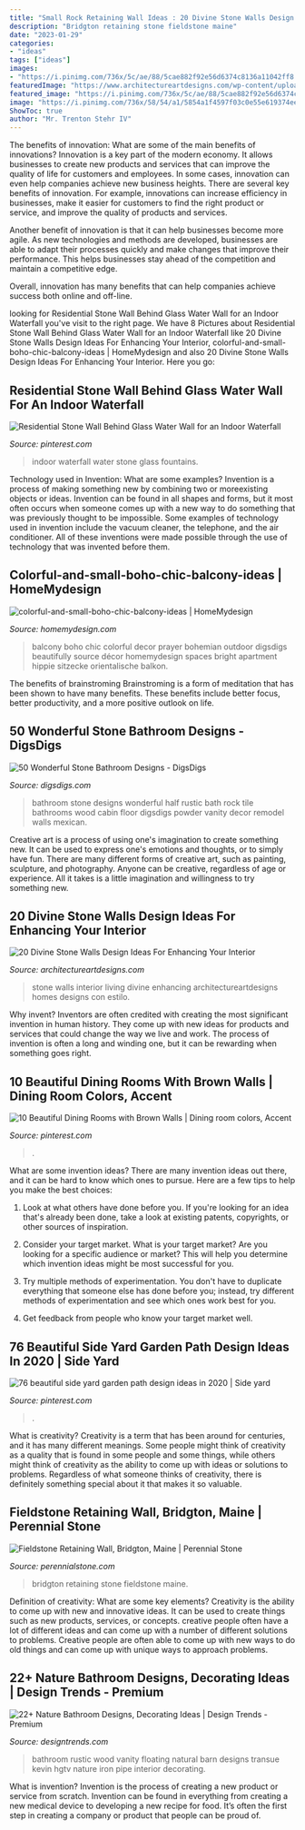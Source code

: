 ```yaml
---
title: "Small Rock Retaining Wall Ideas : 20 Divine Stone Walls Design Ideas For Enhancing Your Interior"
description: "Bridgton retaining stone fieldstone maine"
date: "2023-01-29"
categories:
- "ideas"
tags: ["ideas"]
images:
- "https://i.pinimg.com/736x/5c/ae/88/5cae882f92e56d6374c8136a11042ff8.jpg"
featuredImage: "https://www.architectureartdesigns.com/wp-content/uploads/2014/02/1842-630x775.jpg"
featured_image: "https://i.pinimg.com/736x/5c/ae/88/5cae882f92e56d6374c8136a11042ff8.jpg"
image: "https://i.pinimg.com/736x/58/54/a1/5854a1f4597f03c0e55e619374ee62d0.jpg"
ShowToc: true
author: "Mr. Trenton Stehr IV"
---
```



The benefits of innovation: What are some of the main benefits of innovations?
Innovation is a key part of the modern economy. It allows businesses to create new products and services that can improve the quality of life for customers and employees. In some cases, innovation can even help companies achieve new business heights.
There are several key benefits of innovation. For example, innovations can increase efficiency in businesses, make it easier for customers to find the right product or service, and improve the quality of products and services.

Another benefit of innovation is that it can help businesses become more agile. As new technologies and methods are developed, businesses are able to adapt their processes quickly and make changes that improve their performance. This helps businesses stay ahead of the competition and maintain a competitive edge.

Overall, innovation has many benefits that can help companies achieve success both online and off-line.

	

		
looking for Residential Stone Wall Behind Glass Water Wall for an Indoor Waterfall you've visit to the right page. We have 8 Pictures about Residential Stone Wall Behind Glass Water Wall for an Indoor Waterfall like 20 Divine Stone Walls Design Ideas For Enhancing Your Interior, colorful-and-small-boho-chic-balcony-ideas | HomeMydesign and also 20 Divine Stone Walls Design Ideas For Enhancing Your Interior. Here you go:
		
    
## Residential Stone Wall Behind Glass Water Wall For An Indoor Waterfall

<img loading=lazy src="https://i.pinimg.com/736x/5c/ae/88/5cae882f92e56d6374c8136a11042ff8.jpg" onerror="this.onerror=null;this.src='https://tse1.mm.bing.net/th?id=OIP.ywstnYxBpHTi_6mO2AH4YgHaJ4&amp;pid=15.1';" alt="Residential Stone Wall Behind Glass Water Wall for an Indoor Waterfall">

_Source: pinterest.com_

>indoor waterfall water stone glass fountains. 

	

Technology used in Invention: What are some examples?
Invention is a process of making something new by combining two or moreexisting objects or ideas. Invention can be found in all shapes and forms, but it most often occurs when someone comes up with a new way to do something that was previously thought to be impossible. 
Some examples of technology used in invention include the vacuum cleaner, the telephone, and the air conditioner. All of these inventions were made possible through the use of technology that was invented before them.

    
## Colorful-and-small-boho-chic-balcony-ideas | HomeMydesign

<img loading=lazy src="https://homemydesign.com/wp-content/uploads/2014/05/colorful-and-small-boho-chic-balcony-ideas.jpg" onerror="this.onerror=null;this.src='https://tse4.mm.bing.net/th?id=OIP.3TkKiM9B6Vc8PO7Jpil6QAHaNU&amp;pid=15.1';" alt="colorful-and-small-boho-chic-balcony-ideas | HomeMydesign">

_Source: homemydesign.com_

>balcony boho chic colorful decor prayer bohemian outdoor digsdigs beautifully source décor homemydesign spaces bright apartment hippie sitzecke orientalische balkon. 

	

The benefits of brainstroming
Brainstroming is a form of meditation that has been shown to have many benefits. These benefits include better focus, better productivity, and a more positive outlook on life.

    
## 50 Wonderful Stone Bathroom Designs - DigsDigs

<img loading=lazy src="http://www.digsdigs.com/photos/wonderful-stone-bathroom-designs-29.jpg" onerror="this.onerror=null;this.src='https://tse2.mm.bing.net/th?id=OIP.TVQm1OkKYO2L7Irw3ah5BQAAAA&amp;pid=15.1';" alt="50 Wonderful Stone Bathroom Designs - DigsDigs">

_Source: digsdigs.com_

>bathroom stone designs wonderful half rustic bath rock tile bathrooms wood cabin floor digsdigs powder vanity decor remodel walls mexican. 

	

Creative art is a process of using one's imagination to create something new. It can be used to express one's emotions and thoughts, or to simply have fun. There are many different forms of creative art, such as painting, sculpture, and photography. Anyone can be creative, regardless of age or experience. All it takes is a little imagination and willingness to try something new.

    
## 20 Divine Stone Walls Design Ideas For Enhancing Your Interior

<img loading=lazy src="https://www.architectureartdesigns.com/wp-content/uploads/2014/02/1842-630x775.jpg" onerror="this.onerror=null;this.src='https://tse3.mm.bing.net/th?id=OIP.JehINgQd-9WHb4_tg_NJIwHaJH&amp;pid=15.1';" alt="20 Divine Stone Walls Design Ideas For Enhancing Your Interior">

_Source: architectureartdesigns.com_

>stone walls interior living divine enhancing architectureartdesigns homes designs con estilo. 

	

Why invent?
Inventors are often credited with creating the most significant invention in human history. They come up with new ideas for products and services that could change the way we live and work. The process of invention is often a long and winding one, but it can be rewarding when something goes right.

    
## 10 Beautiful Dining Rooms With Brown Walls | Dining Room Colors, Accent

<img loading=lazy src="https://i.pinimg.com/736x/58/54/a1/5854a1f4597f03c0e55e619374ee62d0.jpg" onerror="this.onerror=null;this.src='https://tse3.mm.bing.net/th?id=OIP.AjlYYITwKkZwk_VqMMauuAHaJ6&amp;pid=15.1';" alt="10 Beautiful Dining Rooms with Brown Walls | Dining room colors, Accent">

_Source: pinterest.com_

>. 

	

What are some invention ideas?
There are many invention ideas out there, and it can be hard to know which ones to pursue. Here are a few tips to help you make the best choices:
1. Look at what others have done before you. If you're looking for an idea that's already been done, take a look at existing patents, copyrights, or other sources of inspiration.

2. Consider your target market. What is your target market? Are you looking for a specific audience or market? This will help you determine which invention ideas might be most successful for you.

3. Try multiple methods of experimentation. You don't have to duplicate everything that someone else has done before you; instead, try different methods of experimentation and see which ones work best for you.

4. Get feedback from people who know your target market well.

    
## 76 Beautiful Side Yard Garden Path Design Ideas In 2020 | Side Yard

<img loading=lazy src="https://i.pinimg.com/736x/39/ac/3c/39ac3c0b4064414507f7e6666f0469a0.jpg" onerror="this.onerror=null;this.src='https://tse1.mm.bing.net/th?id=OIP.2D2WQ5VVOMj5fJjzvE1VpAHaLE&amp;pid=15.1';" alt="76 beautiful side yard garden path design ideas in 2020 | Side yard">

_Source: pinterest.com_

>. 

	

What is creativity?
Creativity is a term that has been around for centuries, and it has many different meanings. Some people might think of creativity as a quality that is found in some people and some things, while others might think of creativity as the ability to come up with ideas or solutions to problems. Regardless of what someone thinks of creativity, there is definitely something special about it that makes it so valuable.

    
## Fieldstone Retaining Wall, Bridgton, Maine | Perennial Stone

<img loading=lazy src="http://perennialstone.com/wp-content/uploads/2010/09/Bridgton-Wall-001.jpg" onerror="this.onerror=null;this.src='https://tse3.mm.bing.net/th?id=OIP.81U-M6q9pLz5vyMrFZDO6gHaJ4&amp;pid=15.1';" alt="Fieldstone Retaining Wall, Bridgton, Maine | Perennial Stone">

_Source: perennialstone.com_

>bridgton retaining stone fieldstone maine. 

	

Definition of creativity: What are some key elements?
Creativity is the ability to come up with new and innovative ideas. It can be used to create things such as new products, services, or concepts. creative people often have a lot of different ideas and can come up with a number of different solutions to problems. Creative people are often able to come up with new ways to do old things and can come up with unique ways to approach problems.

    
## 22+ Nature Bathroom Designs, Decorating Ideas | Design Trends - Premium

<img loading=lazy src="https://images.designtrends.com/wp-content/uploads/2016/03/25062322/Rustic-Wood-Bathroom-Ideas.jpeg" onerror="this.onerror=null;this.src='https://tse2.mm.bing.net/th?id=OIP.E_RhDXswLc4ws_yzmJRLPgHaKW&amp;pid=15.1';" alt="22+ Nature Bathroom Designs, Decorating Ideas | Design Trends - Premium">

_Source: designtrends.com_

>bathroom rustic wood vanity floating natural barn designs transue kevin hgtv nature iron pipe interior decorating. 

	

What is invention?
Invention is the process of creating a new product or service from scratch. Invention can be found in everything from creating a new medical device to developing a new recipe for food. It’s often the first step in creating a company or product that people can be proud of.

